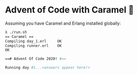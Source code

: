 # Advent of Code with Caramel :candy:

Assuming you have Caramel and Erlang installed globally:

```sh
λ ./run.sh
== Caramel ==
Compiling day_1.erl     OK
Compiling runner.erl    OK
OK

==# Advent Of Code 2020! #==

Running day #1...<answers appear here!>
```
